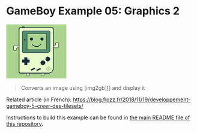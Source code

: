 # GameBoy Example 05: Graphics 2

![Graphics 2](graphics2_screenshot.png)

> Converts an image using [img2gb][] and display it

Related article (in French): https://blog.flozz.fr/2018/11/19/developpement-gameboy-5-creer-des-tilesets/

Instructions to build this example can be found in [the main README file of this repository](https://github.com/flozz/gameboy-examples/#compiling-examples).
